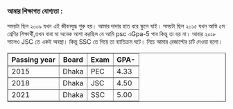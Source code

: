 <!DOCTYPE html>
<html>
<head>
<title>আমার শিক্ষাগত যোগ্যতা</title>
</head>
<body>

<h3><b>আমার শিক্ষাগত যোগ্যতা :</b></h3>

<p>সময়টা ছিল ২০০৯ যখন এই জীবনযুদ্ধ শুরু হয়। আমার দাদার হাত ধরে স্কুলে যাই। সময়টা ছিল ২০১৫ যখন আমি ৫ম শ্রেণির শিক্ষার্থী,তখন বাবা মা অনেক আশা করছিল যে আমি psc এGpa-5 পাব কিন্তু তা হয় না। 
আবার ২০১৮ সালেও JSC তে একই অবস্থা। কিন্তু SSC তে গিয়ে তা ব্যাতিক্রম ঘটে। 
নিচে আমার রেজাল্টের চার্ট দেওয়া হলো। 
</p>
<table border="1"width="100%">
<tr>
<th>Passing year</th>
<th>Board</th>
<th>Exam</th>
<th>GPA-</th>
</tr>
<tr>
<td>2015</td>
<td>Dhaka</td>
<td>PEC</td>
<td>4.33</td>
</tr>
<tr>
<td>2018</td>
<td>Dhaka</td>
<td>JSC</td>
<td>4.50</td>
</tr>
<tr>
<td>2021</td>
<td>Dhaka</td>
<td>SSC</td>
<td>5.00</td>
</tr>
</table>






























</body>
</html>

